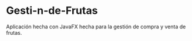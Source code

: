 # Gesti-n-de-Frutas
Aplicación hecha con JavaFX hecha para la gestión  de compra y venta de frutas.
